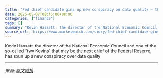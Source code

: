 ```yaml
---
title: "Fed chief candidate gins up new conspiracy on data quality — this time on GDP"
date: 2025-08-07T08:45:00+08:00
categories: ["finance"]
tags: []
summary: "Kevin Hassett, the director of the National Economic Council and one of the so-called “two Kevins” that may be the next chief of the Federal Reserve, has spun up a new conspiracy over data quality"
source_url: "https://www.marketwatch.com/story/fed-chief-candidate-gins-up-new-conspiracy-on-data-quality-this-time-on-gdp-b7a75b8d?mod=mw_rss_topstories"
---
```


Kevin Hassett, the director of the National Economic Council and one of the so-called “two Kevins” that may be the next chief of the Federal Reserve, has spun up a new conspiracy over data quality

---

*来源: [原文链接](https://www.marketwatch.com/story/fed-chief-candidate-gins-up-new-conspiracy-on-data-quality-this-time-on-gdp-b7a75b8d?mod=mw_rss_topstories)*
